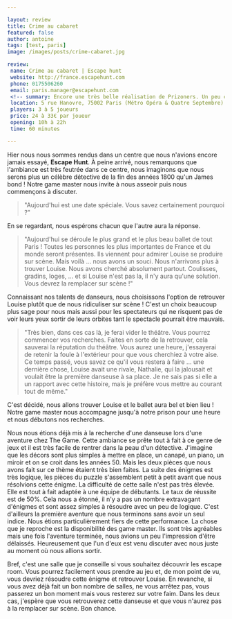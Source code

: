 ```yaml
---

layout: review
title: Crime au cabaret
featured: false
author: antoine
tags: [test, paris]
image: /images/posts/crime-cabaret.jpg

review: 
 name: Crime au cabaret | Escape hunt
 website: http://france.escapehunt.com
 phone: 0175506260
 email: paris.manager@escapehunt.com
 <!-- summary: Encore une très belle réalisation de Prizoners. Un peu compliquée, mais qui vaut vraiment le détour. -->
 location: 5 rue Hanovre, 75002 Paris (Métro Opéra & Quatre Septembre)
 players: 3 à 5 joueurs
 price: 24 à 33€ par joueur
 opening: 10h à 22h
 time: 60 minutes

---
```


Hier nous nous sommes rendus dans un centre que nous n'avions encore jamais essayé, **Escape Hunt**. À peine arrivé, nous remarquons que l'ambiance est très feutrée dans ce centre, nous imaginons que nous serons plus un célèbre détective de la fin des années 1800 qu'un James bond ! Notre game master nous invite à nous asseoir puis nous commençons à discuter.

> "Aujourd'hui est une date spéciale. Vous savez certainement pourquoi ?"

En se regardant, nous espérons chacun que l'autre aura la réponse.

> "Aujourd'hui se déroule le plus grand et le plus beau ballet de tout Paris ! Toutes les personnes les plus importantes de France et du monde seront présentes. Ils viennent pour admirer Louise se produire sur scène. Mais voilà ... nous avons un souci. Nous n'arrivons plus à trouver Louise. Nous avons cherché absolument partout. Coulisses, gradins, loges, ... et si Louise n'est pas la, il n'y aura qu'une solution. Vous devrez la remplacer sur scène !"

Connaissant nos talents de danseurs, nous choisissons l'option de retrouver Louise plutôt que de nous ridiculiser sur scène ! C'est un choix beaucoup plus sage pour nous mais aussi pour les spectateurs qui ne risquent pas de voir leurs yeux sortir de leurs orbites tant le spectacle pourrait être mauvais. 

> "Très bien, dans ces cas là, je ferai vider le théâtre. Vous pourrez commencer vos recherches. Faites en sorte de la retrouver, cela sauverai la réputation du théâtre. Vous aurez une heure, j'essayerai de retenir la foule à l'extérieur pour que vous cherchiez à votre aise. Ce temps passé, vous savez ce qu'il vous restera à faire ... une dernière chose, Louise avait une rivale, Nathalie, qui la jalousait et voulait être la première danseuse à sa place. Je ne sais pas si elle a un rapport avec cette histoire, mais je préfère vous mettre au courant tout de même."

C'est décidé, nous allons trouver Louise et le ballet aura bel et bien lieu ! Notre game master nous accompagne jusqu'à notre prison pour une heure et nous débutons nos recherches.

Nous nous étions déjà mis à la recherche d'une danseuse lors d'une aventure chez The Game. Cette ambiance se prête tout à fait à ce genre de jeux et il est très facile de rentrer dans la peau d'un détective. J'imagine que les décors sont plus simples à mettre en place, un canapé, un piano, un miroir et on se croit dans les années 50. Mais les deux pièces que nous avons fait sur ce thème étaient très bien faites. 
La suite des énigmes est très logique, les pièces du puzzle s'assemblent petit à petit avant que nous résolvions cette énigme. La difficulté de cette salle n'est pas très élevée. Elle est tout à fait adaptée à une équipe de débutants. Le taux de réussite est de 50%. Cela nous a étonné, il n'y a pas un nombre extravagant d'énigmes et sont assez simples à résoudre avec un peu de logique. C'est d'ailleurs la première aventure que nous terminons sans avoir un seul indice. Nous étions particulièrement fiers de cette performance. La chose que je reproche est la disponibilité des game master. Ils sont très agréables mais une fois l'aventure terminée, nous avions un peu l'impression d'être délaissés. Heureusement que l'un d'eux est venu discuter avec nous juste au moment où nous allions sortir.

Bref, c'est une salle que je conseille si vous souhaitez découvrir les escape room. Vous pourrez facilement vous prendre au jeu et, de mon point de vu, vous devriez résoudre cette énigme et retrouver Louise. En revanche, si vous avez déjà fait un bon nombre de salles, ne vous arrêtez pas, vous passerez un bon moment mais vous resterez sur votre faim. Dans les deux cas, j'espère que vous retrouverez cette danseuse et que vous n'aurez pas à la remplacer sur scène. Bon chance.